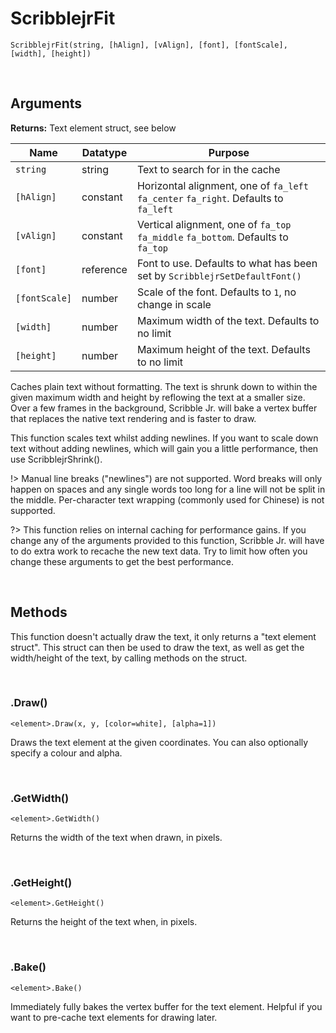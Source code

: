 # ScribblejrFit

`ScribblejrFit(string, [hAlign], [vAlign], [font], [fontScale], [width], [height])`

&nbsp;

## Arguments

**Returns:** Text element struct, see below

|Name         |Datatype |Purpose                                                                             |
|-------------|---------|------------------------------------------------------------------------------------|
|`string`     |string   |Text to search for in the cache                                                     |
|`[hAlign]`   |constant |Horizontal alignment, one of `fa_left` `fa_center` `fa_right`. Defaults to `fa_left`|
|`[vAlign]`   |constant |Vertical alignment, one of `fa_top` `fa_middle` `fa_bottom`. Defaults to `fa_top`   |
|`[font]`     |reference|Font to use. Defaults to what has been set by `ScribblejrSetDefaultFont()`          |
|`[fontScale]`|number   |Scale of the font. Defaults to `1`, no change in scale                              |
|`[width]`    |number   |Maximum width of the text. Defaults to no limit                                     |
|`[height]`   |number   |Maximum height of the text. Defaults to no limit                                    |

Caches plain text without formatting. The text is shrunk down to within the given maximum width and height by reflowing the text at a smaller size. Over a few frames in the background, Scribble Jr. will bake a vertex buffer that replaces the native text rendering and is faster to draw.

This function scales text whilst adding newlines. If you want to scale down text without adding newlines, which will gain you a little performance, then use ScribblejrShrink().

!> Manual line breaks ("newlines") are not supported. Word breaks will only happen on spaces and any single words too long for a line will not be split in the middle. Per-character text wrapping (commonly used for Chinese) is not supported.

?> This function relies on internal caching for performance gains. If you change any of the arguments provided to this function, Scribble Jr. will have to do extra work to recache the new text data. Try to limit how often you change these arguments to get the best performance.

&nbsp;

## Methods

This function doesn't actually draw the text, it only returns a "text element struct". This struct can then be used to draw the text, as well as get the width/height of the text, by calling methods on the struct.

&nbsp;

### .Draw()

`<element>.Draw(x, y, [color=white], [alpha=1])`

Draws the text element at the given coordinates. You can also optionally specify a colour and alpha.

&nbsp;

### .GetWidth()

`<element>.GetWidth()`

Returns the width of the text when drawn, in pixels.

&nbsp;

### .GetHeight()

`<element>.GetHeight()`

Returns the height of the text when, in pixels.

&nbsp;

### .Bake()

`<element>.Bake()`

Immediately fully bakes the vertex buffer for the text element. Helpful if you want to pre-cache text elements for drawing later.